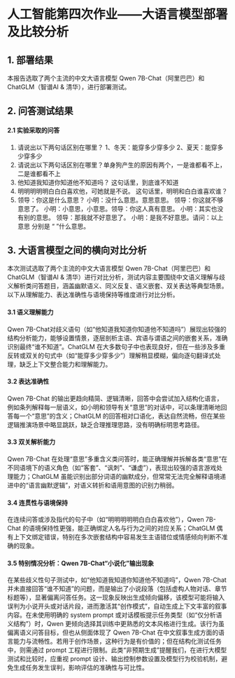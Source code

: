 # 人工智能第四次作业——大语言模型部署及比较分析

## 1. 部署结果

 本报告选取了两个主流的中文大语言模型 Qwen 7B-Chat（阿里巴巴）和 ChatGLM（智谱AI & 清华），进行部署测试。

## 2. 问答测试结果

#### 2.1 实验采取的问答

1. 请说出以下两句话区别在哪里？ 1、冬天：能穿多少穿多少 2、夏天：能穿多少穿多少
2. 请说出以下两句话区别在哪里？单身狗产生的原因有两个，一是谁都看不上，二是谁都看不上
3. 他知道我知道你知道他不知道吗？ 这句话里，到底谁不知道
4. 明明明明明白白白喜欢他，可她就是不说。 这句话里，明明和白白谁喜欢谁？
5. 领导：你这是什么意思？ 小明：没什么意思。意思意思。 领导：你这就不够意思了。 小明：小意思，小意思。领导：你这人真有意思。 小明：其实也没有别的意思。 领导：那我就不好意思了。 小明：是我不好意思。请问：以上 意思 分别是  “ ”什么意思。
## 3. 大语言模型之间的横向对比分析

本次测试选取了两个主流的中文大语言模型 Qwen 7B-Chat（阿里巴巴）和 ChatGLM（智谱AI & 清华）进行对比分析，测试内容主要围绕中文语义理解与歧义解析类问答题目，涵盖幽默语义、同义反复、语义嵌套、双关表达等典型场景。以下从理解能力、表达准确性与语境保持等维度进行对比分析。

#### 3.1 语义理解能力

Qwen 7B-Chat对歧义语句（如“他知道我知道你知道他不知道吗”）展现出较强的结构分析能力，能够设置情景，逐层剖析主语、宾语与谓语之间的嵌套关系，准确识别最终“谁不知道”。ChatGLM 在大多数句子中也表现良好，但在一些涉及多重反转或双关的句式中（如“能穿多少穿多少”）理解稍显模糊，偏向逐句翻译式处理，缺乏上下文整合能力和理解能力。

#### 3.2 表达准确性

Qwen 7B-Chat 的输出更趋向精简、逻辑清晰，回答中会尝试加入结构化语言，例如条列解释每一层语义，如小明和领导有关“意思”的对话中，可以条理清晰地回答每一个“意思”的含义；ChatGLM 的回答相对口语化，表达自然流畅，但在某些逻辑推演场景中略显跳跃，缺乏合理推理思路，没有明确标明思考路径。

#### 3.3 双关解析能力

Qwen 7B-Chat 在处理“意思”多重含义类问答时，能正确理解并拆解各类“意思”在不同语境下的语义角色（如“客套”、“讽刺”、“谦虚”），表现出较强的语言游戏处理能力；ChatGLM 虽能识别出部分词语的幽默成分，但常常无法完全解释语境递进中的“语言幽默逻辑”，对语义转折和语用意图的识别力稍弱。

#### 3.4 连贯性与语境保持

在连续问答或涉及指代的句子中（如“明明明明明白白白喜欢他”），Qwen 7B-Chat 的语境保持性更强，能正确绑定人名与行为之间的对应关系；ChatGLM 偶有上下文绑定错误，特别在多次嵌套结构中容易发生主语错位或情感倾向判断不准确的现象。

#### 3.5 特别情况分析：Qwen 7B-Chat“小说化”输出现象

在某些歧义性句子测试中，如“他知道我知道你知道他不知道吗”，Qwen 7B-Chat 并未直接回答“谁不知道”的问题，而是输出了小说段落（包括虚构人物对话、章节标题等），显著偏离问答任务。这一现象反映出生成倾向偏移，该模型可能将输入误判为小说开头或对话片段，进而激活其“创作模式”，自动生成上下文丰富的叙事内容。在未使用明确的 system prompt 或对话模板提示任务类型（如“仅分析语义结构”）时，Qwen 更倾向选择其训练中更熟悉的文本风格进行生成。该行为虽偏离语义问答目标，但也从侧面体现了 Qwen 7B-Chat 在中文叙事生成方面的语言能力与流畅性。若用于创作场景，这种行为是有价值的；但在结构化测试任务中，则需通过 prompt 工程进行限制。此类“非预期生成”提醒我们，在进行大模型测试和比较时，应重视 prompt 设计、输出控制参数设置及模型行为校验机制，避免生成任务发生误判，影响评估的准确性与可比性。

 

 
